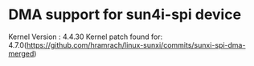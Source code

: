 # DMA support for sun4i-spi device
Kernel Version : 4.4.30
Kernel patch found for: 4.7.0(https://github.com/hramrach/linux-sunxi/commits/sunxi-spi-dma-merged)
